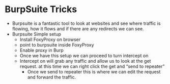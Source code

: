 # BurpSuite Tricks

- Burpsuite is a fantastic tool to look at websites and see where traffic is flowing, how it flows and if there are any redirects we can see.
- Burpsuite Simple setup
    - Install FoxyProxy on browser
    - point to burpsuite inside FoxyProxy
    - Enable proxy in Burp
    - Once we have this setup we can proceed to turn intercept on
    - Intercept on will grab any traffic and allow us to look at the get request. at this time we can right click the get and “send to repeater”
        - Once we send to repeater this is where we can edit the request and forward the traffic.